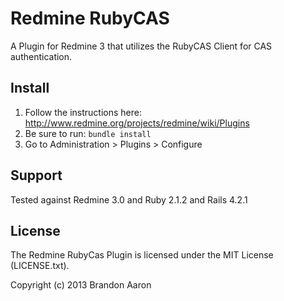 # Redmine RubyCAS

A Plugin for Redmine 3 that utilizes the RubyCAS Client for CAS authentication.

## Install

1. Follow the instructions here: http://www.redmine.org/projects/redmine/wiki/Plugins
2. Be sure to run: `bundle install`
3. Go to Administration > Plugins > Configure

## Support

Tested against Redmine 3.0 and Ruby 2.1.2 and Rails 4.2.1

## License

The Redmine RubyCas Plugin is licensed under the MIT License (LICENSE.txt).

Copyright (c) 2013 Brandon Aaron

